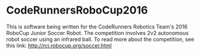 # CodeRunnersRoboCup2016
This is software being written for the CodeRunners Robotics Team's 2016 RoboCup Junior Soccer Robot. The competition involves 2v2 autonomous robot soccer using an infrared ball. To read more about the competition, see this link: http://rcj.robocup.org/soccer.html
